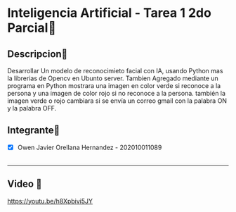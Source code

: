 # Inteligencia Artificial - Tarea 1 2do Parcial📱

## Descripcion📱
Desarrollar Un modelo de reconocimieto facial con IA, usando Python mas la librerias de Opencv en Ubunto server.
Tambien Agregado mediante un programa en Python mostrara una imagen en color verde si reconoce a la persona y una imagen de color rojo si no reconoce a la persona.
también la imagen verde o rojo  cambiara si se envía un correo gmail con la palabra ON y la palabra OFF.

## Integrante📱
- [x] Owen Javier Orellana Hernandez - 202010011089
<br><br>
****
## Video 📱
https://youtu.be/h8Xpbivi5JY
